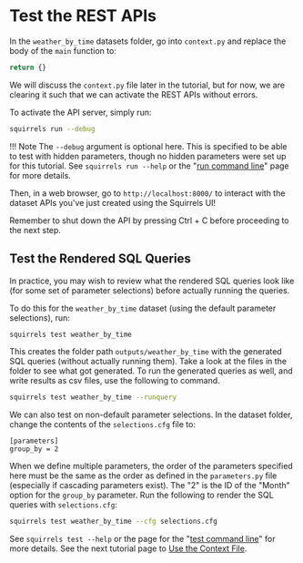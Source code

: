 # Test the REST APIs

In the `weather_by_time` datasets folder, go into `context.py` and replace the body of the `main` function to:

```python
return {}
```

We will discuss the `context.py` file later in the tutorial, but for now, we are clearing it such that we can activate the REST APIs without errors.

To activate the API server, simply run:

```bash
squirrels run --debug
```

!!! Note
    The `--debug` argument is optional here. This is specified to be able to test with hidden parameters, though no hidden parameters were set up for this tutorial. See `squirrels run --help` or the "[run command line]" page for more details.

Then, in a web browser, go to `http://localhost:8000/` to interact with the dataset APIs you've just created using the Squirrels UI!

Remember to shut down the API by pressing Ctrl + C before proceeding to the next step.

## Test the Rendered SQL Queries

In practice, you may wish to review what the rendered SQL queries look like (for some set of parameter selections) before actually running the queries.

To do this for the `weather_by_time` dataset (using the default parameter selections), run:

```bash
squirrels test weather_by_time
```

This creates the folder path `outputs/weather_by_time` with the generated SQL queries (without actually running them). Take a look at the files in the folder to see what got generated. To run the generated queries as well, and write results as csv files, use the following to command.

```bash
squirrels test weather_by_time --runquery
```

We can also test on non-default parameter selections. In the dataset folder, change the contents of the `selections.cfg` file to: 

```config
[parameters]
group_by = 2
```

When we define multiple parameters, the order of the parameters specified here must be the same as the order as defined in the `parameters.py` file (especially if cascading parameters exist). The "2" is the ID of the "Month" option for the `group_by` parameter. Run the following to render the SQL queries with `selections.cfg`:

```bash
squirrels test weather_by_time --cfg selections.cfg
```

See `squirrels test --help` or the page for the "[test command line]" for more details. See the next tutorial page to [Use the Context File](context.md).


[run command line]: ../cli/run.md
[test command line]: ../cli/test.md
